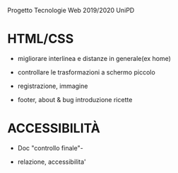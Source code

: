 Progetto Tecnologie Web 2019/2020 UniPD

# HTML/CSS
* migliorare interlinea e distanze in generale(ex home)
* controllare le trasformazioni a schermo piccolo
* registrazione, immagine

* footer, about & bug introduzione ricette

# ACCESSIBILITÀ
* Doc "controllo finale"-

* relazione, accessibilita'




